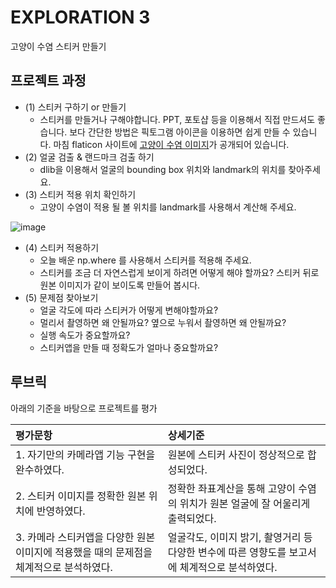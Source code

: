 # EXPLORATION 3
고양이 수염 스티커 만들기


## 프로젝트 과정

- (1) 스티커 구하기 or 만들기
  - 스티커를 만들거나 구해야합니다. PPT, 포토샵 등을 이용해서 직접 만드셔도 좋습니다. 보다 간단한 방법은 픽토그램 아이콘을 이용하면 쉽게 만들 수 있습니다. 마침 flaticon 사이트에 [고양이 수염 이미지](https://www.flaticon.com/free-icon/cat-whiskers_24674?term=cat%20nose&page=1&position=1)가 공개되어 있습니다.
- (2) 얼굴 검출 & 랜드마크 검출 하기
  - dlib을 이용해서 얼굴의 bounding box 위치와 landmark의 위치를 찾아주세요.
- (3) 스티커 적용 위치 확인하기
  - 고양이 수염이 적용 될 볼 위치를 landmark를 사용해서 계산해 주세요.

![image](https://d3s0tskafalll9.cloudfront.net/media/original_images/E-8-8.png)

- (4) 스티커 적용하기
  - 오늘 배운 np.where 를 사용해서 스티커를 적용해 주세요.
  - 스티커를 조금 더 자연스럽게 보이게 하려면 어떻게 해야 할까요? 스티커 뒤로 원본 이미지가 같이 보이도록 만들어 봅시다.
- (5) 문제점 찾아보기
  - 얼굴 각도에 따라 스티커가 어떻게 변해야할까요?
  - 멀리서 촬영하면 왜 안될까요? 옆으로 누워서 촬영하면 왜 안될까요?
  - 실행 속도가 중요할까요?
  - 스티커앱을 만들 때 정확도가 얼마나 중요할까요?

## 루브릭
아래의 기준을 바탕으로 프로젝트를 평가

| 평가문항                                                     | 상세기준                                                     |
| :----------------------------------------------------------- | :----------------------------------------------------------- |
| 1. 자기만의 카메라앱 기능 구현을 완수하였다.| 원본에 스티커 사진이 정상적으로 합성되었다. |
| 2. 스티커 이미지를 정확한 원본 위치에 반영하였다. | 정확한 좌표계산을 통해 고양이 수염의 위치가 원본 얼굴에 잘 어울리게 출력되었다.|
| 3. 카메라 스티커앱을 다양한 원본이미지에 적용했을 때의 문제점을 체계적으로 분석하였다. | 얼굴각도, 이미지 밝기, 촬영거리 등 다양한 변수에 따른 영향도를 보고서에 체계적으로 분석하였다. |